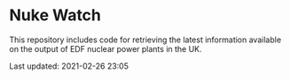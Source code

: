 # Nuke Watch

This repository includes code for retrieving the latest information available on the output of EDF nuclear power plants in the UK.

Last updated: 2021-02-26 23:05